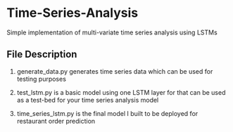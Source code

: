 # Time-Series-Analysis
Simple implementation of multi-variate time series analysis using LSTMs

## File Description

1) generate_data.py generates time series data which can be used for testing purposes

2) test_lstm.py is a basic model using one LSTM layer for that can be used as a test-bed for your time series analysis model

3) time_series_lstm.py is the final model I built to be deployed for restaurant order prediction

